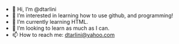 - 👋 Hi, I’m @dtarlini
- 👀 I’m interested in learning how to use github, and programming!
- 🌱 I’m currently learning HTML.
- 💞️ I’m looking to learn as much as I can.
- 📫 How to reach me: dtarlini@yahoo.com

<!---
dtarlini/dtarlini is a ✨ special ✨ repository because its `README.md` (this file) appears on your GitHub profile.
You can click the Preview link to take a look at your changes.
--->
